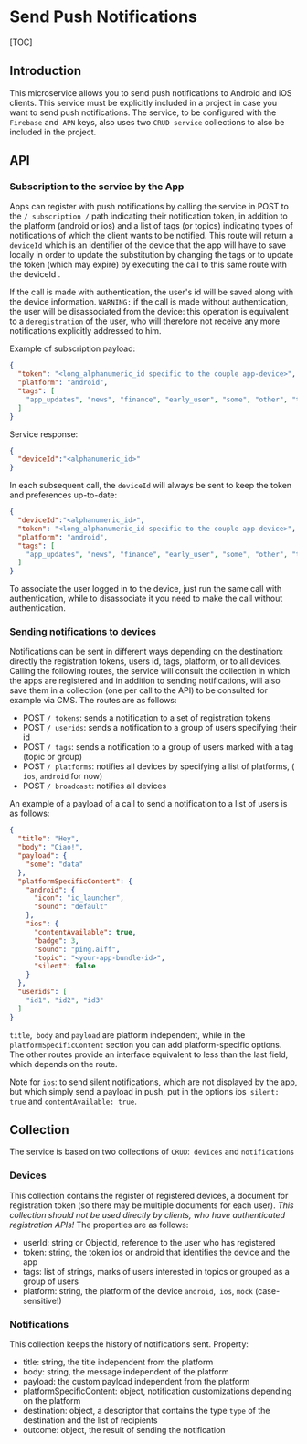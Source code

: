 # Send Push Notifications

[TOC]

## Introduction

This microservice allows you to send push notifications to Android and iOS clients.
This service must be explicitly included in a project in case you want to send push notifications. The service, to be configured with the `Firebase` and` APN` keys, also uses two `CRUD service` collections to also be included in the project.

## API

### Subscription to the service by the App

Apps can register with push notifications by calling the service in POST to the `/ subscription /` path indicating their notification token, in addition to the platform (android or ios) and a list of tags (or topics) indicating types of notifications of which the client wants to be notified. This route will return a `deviceId` which is an identifier of the device that the app will have to save locally in order to update the substitution by changing the tags or to update the token (which may expire) by executing the call to this same route with the deviceId .

If the call is made with authentication, the user's id will be saved along with the device information. `WARNING:` if the call is made without authentication, the user will be disassociated from the device: this operation is equivalent to a `deregistration` of the user, who will therefore not receive any more notifications explicitly addressed to him.

Example of subscription payload:
```json
{
  "token": "<long_alphanumeric_id specific to the couple app-device>",
  "platform": "android",
  "tags": [
    "app_updates", "news", "finance", "early_user", "some", "other", "tag", "app_version_1.1.0"
  ]
}
```

Service response:
```json
{
  "deviceId":"<alphanumeric_id>"
}
```

In each subsequent call, the `deviceId` will always be sent to keep the token and preferences up-to-date:
```json
{
  "deviceId":"<alphanumeric_id>",
  "token": "<long_alphanumeric_id specific to the couple app-device>",
  "platform": "android",
  "tags": [
    "app_updates", "news", "finance", "early_user", "some", "other", "tag", "app_version_1.1.0"
  ]
}
```

To associate the user logged in to the device, just run the same call with authentication, while to disassociate it you need to make the call without authentication.

### Sending notifications to devices

Notifications can be sent in different ways depending on the destination: directly the registration tokens, users id, tags, platform, or to all devices.
Calling the following routes, the service will consult the collection in which the apps are registered and in addition to sending notifications, will also save them in a collection (one per call to the API) to be consulted for example via CMS.
The routes are as follows:

- POST `/ tokens`: sends a notification to a set of registration tokens
- POST `/ userids`: sends a notification to a group of users specifying their id
- POST `/ tags`: sends a notification to a group of users marked with a tag (topic or group)
- POST `/ platforms`: notifies all devices by specifying a list of platforms, (` ios`, `android` for now)
- POST `/ broadcast`: notifies all devices


An example of a payload of a call to send a notification to a list of users is as follows:
```json
{
  "title": "Hey",
  "body": "Ciao!",
  "payload": {
    "some": "data"
  },
  "platformSpecificContent": {
    "android": {
      "icon": "ic_launcher",
      "sound": "default"
    },
    "ios": {
      "contentAvailable": true,
      "badge": 3,
      "sound": "ping.aiff",
      "topic": "<your-app-bundle-id>",
      "silent": false
    }
  },
  "userids": [
    "id1", "id2", "id3"
  ]
}
```

`title`,` body` and `payload` are platform independent, while in the` platformSpecificContent` section you can add platform-specific options. The other routes provide an interface equivalent to less than the last field, which depends on the route.

Note for `ios`: to send silent notifications, which are not displayed by the app, but which simply send a payload in push, put in the options ios` silent: true` and `contentAvailable: true`.

## Collection
The service is based on two collections of `CRUD`:` devices` and `notifications`

### Devices

This collection contains the register of registered devices, a document for registration token (so there may be multiple documents for each user). _This collection should not be used directly by clients, who have authenticated registration APIs!_
The properties are as follows:

- userId: string or ObjectId, reference to the user who has registered
- token: string, the token ios or android that identifies the device and the app
- tags: list of strings, marks of users interested in topics or grouped as a group of users
- platform: string, the platform of the device `android`,` ios`, `mock` (case-sensitive!)

### Notifications

This collection keeps the history of notifications sent. Property:

- title: string, the title independent from the platform
- body: string, the message independent of the platform
- payload: the custom payload independent from the platform
- platformSpecificContent: object, notification customizations depending on the platform
- destination: object, a descriptor that contains the type `type` of the destination and the list of recipients
- outcome: object, the result of sending the notification
